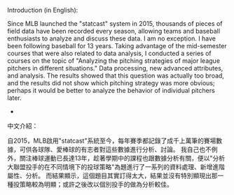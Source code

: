 Introduction (in English):

Since MLB launched the "statcast" system in 2015, thousands of pieces of field data have been recorded every season, allowing teams and baseball enthusiasts to analyze and discuss these data.
I am no exception. I have been following baseball for 13 years. Taking advantage of the mid-semester courses that were also related to data analysis, I conducted a series of courses on the topic of "Analyzing the pitching strategies of major league pitchers in different situations." Data processing, new advanced attributes, and analysis.
The results showed that this question was actually too broad, and the results did not show which pitching strategy was more obvious; perhaps it would be better to analyze the behavior of individual pitchers later.

-

中文介紹：

自2015，MLB啟用"statcast"系統至今，每年賽季都記錄了成千上萬筆的賽場數據，可供各球隊、愛棒球的有志者對這些數據進行分析、討論。
我自己也不例外，關注棒球運動已長達13年，趁著學期中的課程也跟數據分析有關，便以"分析大聯盟投手的在不同情境下的投球策略"為題進行了一系列的資料處理、新增進階屬性、分析。
而結果顯示，這個題目其實訂得太大，結果並沒有特別顯現出那一種投策略較為明顯；或許之後改以個別投手的做為分析較佳。

